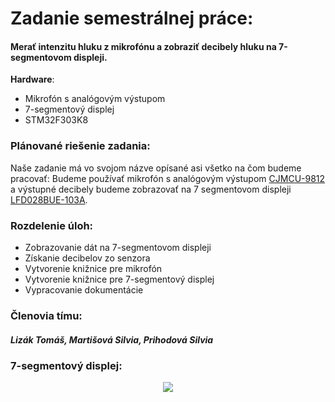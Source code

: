 # Zadanie semestrálnej práce: 
#### Merať intenzitu hluku z mikrofónu a zobraziť decibely hluku na 7-segmentovom displeji.
**Hardware**:
- Mikrofón s analógovým výstupom
- 7-segmentový displej
- STM32F303K8
### Plánované riešenie zadania: 
Naše zadanie má vo svojom názve opísané asi všetko na čom budeme pracovať:
Budeme používať mikrofón s analógovým výstupom  [CJMCU-9812](https://datasheets.maximintegrated.com/en/ds/MAX9812-MAX9813L.pdf) a výstupné decibely budeme zobrazovať na 7 segmentovom displeji [LFD028BUE-103A](https://www.tme.eu/Document/afe40de6cbe93d7d978749835d83cb6c/LFD028BUE-103A.pdf).
### Rozdelenie úloh:
- Zobrazovanie dát na 7-segmentovom displeji
- Získanie decibelov zo senzora
- Vytvorenie knižnice pre mikrofón
- Vytvorenie knižnice pre 7-segmentový displej
- Vypracovanie dokumentácie
### Členovia tímu:
##### Lizák Tomáš, Martišová Silvia, Prihodová Silvia
### 7-segmentový displej:
<p align="center">
    <img src="https://github.com/Uninastaller/Semestralka_Merac_Hluku/Img/7segm-disp1>
</p>
### Princíp konfigurácie displeja:
<p align="center">
    <img src="https://github.com/Uninastaller/Semestralka_Merac_Hluku/Img/7segm-disp2>
</p>